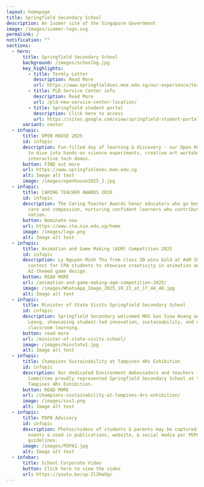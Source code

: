 ```yaml
---
layout: homepage
title: Springfield Secondary School
description: An Isomer site of the Singapore Government
image: /images/isomer-logo.svg
permalink: /
notification: ""
sections:
  - hero:
      title: Springfield Secondary School
      background: /images/schoolbg.jpg
      key_highlights:
        - title: Termly Letter
          description: Read More
          url: https://www.springfieldsec.moe.edu.sg/our-experience/termly-letter/
        - title: PLD Service Center info
          description: Read More
          url: /pld-new-service-center-location/
        - title: Springfield student portal
          description: Click here to access
          url: https://sites.google.com/view/springfield-student-portal
      variant: center
  - infopic:
      title: OPEN HOUSE 2025
      id: infopic
      description: Fun-filled day of learning & discovery - our Open House invites you
        to dive into hands-on science experiments, creative art workshops, &
        interactive tech demos.
      button: FIND out more
      url: https://www.springfieldsec.moe.edu.sg
      alt: Image alt text
      image: /images/openhouse2025_2.jpg
  - infopic:
      title: CARING TEACHER AWARDS 2026
      id: infopic
      description: The Caring Teacher Awards honor educators who go beyond duty with
        care and compassion, nurturing confident learners who contribute to our
        nation.
      button: Nominate now
      url: https://www.cta.nie.edu.sg/home
      image: /images/logo.png
      alt: Image alt text
  - infopic:
      title: Animation and Game Making (AGM) Competition 2025
      id: infopic
      description: Ly Nguyen Minh Thu from class 3D wins Gold at AGM 2025, a national
        contest for CPA students to showcase creativity in animation and
        AI-themed game design.
      button: READ MORE
      url: /animation-and-game-making-agm-competition-2025/
      image: /images/WhatsApp_Image_2025_10_22_at_17_44_40.jpg
      alt: Image alt text
  - infopic:
      title: Minister of State Visits Springfield Secondary School
      id: infopic
      description: Springfield Secondary welcomed MOS Gan Siow Huang and Mdm Sarah
        Leong, showcasing student-led innovation, sustainability, and engaging
        classroom learning.
      button: read more
      url: /minister-of-state-visits-school/
      image: /images/minstate1.jpg
      alt: Image alt text
  - infopic:
      title: Champions Sustainability at Tampines 4Rs Exhibition
      id: infopic
      description: Our dedicated Environment Ambassadors and teachers from the EcoSTEM
        Committee proudly represented Springfield Secondary School at the
        Tampines 4Rs Exhibition.
      button: READ MORE
      url: /champions-sustainability-at-tampines-4rs-exhibition/
      image: /images/sus1.png
      alt: Image alt text
  - infopic:
      title: PDPA Advisory
      id: infopic
      description: Photos/videos of students & parents may be captured during school
        events & used in publications, website, & social media per PDPA
        guidelines.
      image: /images/PDPA1.jpg
      alt: Image alt text
  - infobar:
      title: School Corporate Video
      button: Click here to view the video
      url: https://youtu.be/up-2lZHaOgc
---
```

